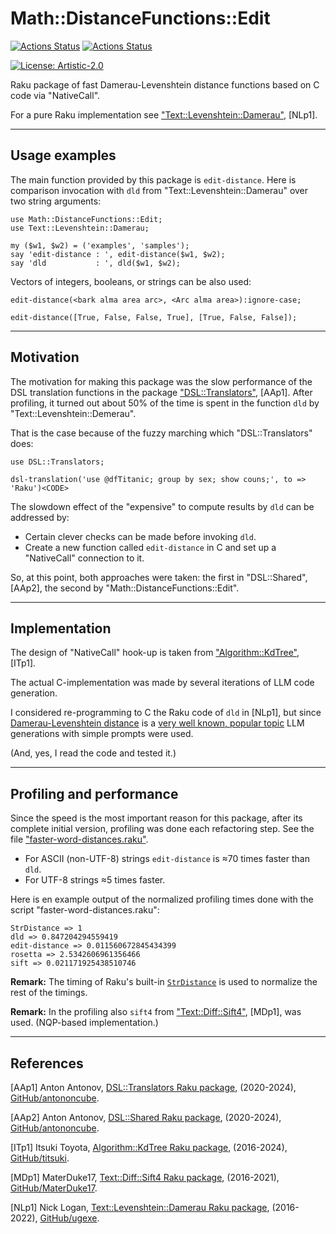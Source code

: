 # Math::DistanceFunctions::Edit

[![Actions Status](https://github.com/antononcube/Raku-Math-DistanceFunctions-Edit/actions/workflows/linux.yml/badge.svg)](https://github.com/antononcube/Raku-Math-DistanceFunctions-Edit/actions)
[![Actions Status](https://github.com/antononcube/Raku-Math-DistanceFunctions-Edit/actions/workflows/macos.yml/badge.svg)](https://github.com/antononcube/Raku-Math-DistanceFunctions-Edit/actions)
<!--- [![Actions Status](https://github.com/antononcube/Raku-Math-DistanceFunctions-Edit/actions/workflows/windows.yml/badge.svg)](https://github.com/antononcube/Raku-Math-DistanceFunctions-Edit/actions) -->

<!--- [![](https://raku.land/zef:antononcube/Math::DistanceFunctions::Edit/badges/version)](https://raku.land/zef:antononcube/Math::DistanceFunctions::Edit) -->
[![License: Artistic-2.0](https://img.shields.io/badge/License-Artistic%202.0-0298c3.svg)](https://opensource.org/licenses/Artistic-2.0)

Raku package of fast Damerau-Levenshtein distance functions based on C code via "NativeCall".

For a pure Raku implementation see ["Text::Levenshtein::Damerau"](https://raku.land/github:ugexe/Text::Levenshtein::Damerau), [NLp1].

-----

## Usage examples

The main function provided by this package is `edit-distance`. 
Here is comparison invocation with `dld` from "Text::Levenshtein::Damerau" 
over two string arguments:

```perl6
use Math::DistanceFunctions::Edit;
use Text::Levenshtein::Damerau;

my ($w1, $w2) = ('examples', 'samples');
say 'edit-distance : ', edit-distance($w1, $w2);
say 'dld           : ', dld($w1, $w2);
```

Vectors of integers, booleans, or strings can be also used:

```perl6
edit-distance(<bark alma area arc>, <Arc alma area>):ignore-case;
```

```perl6
edit-distance([True, False, False, True], [True, False, False]);
```

-----

## Motivation

The motivation for making this package was the slow performance of the DSL translation functions in the package
["DSL::Translators"](https://github.com/antononcube/Raku-DSL-Translators), [AAp1].
After profiling, it turned out about 50% of the time is spent in the function `dld` by "Text::Levenshtein::Demerau". 

That is the case because of the fuzzy marching which "DSL::Translators" does:

```perl6
use DSL::Translators;

dsl-translation('use @dfTitanic; group by sex; show couns;', to => 'Raku')<CODE>
```

The slowdown effect of the "expensive" to compute results by `dld` can be addressed by:

- Certain clever checks can be made before invoking `dld`.
- Create a new function called `edit-distance` in C and set up a "NativeCall" connection to it.

So, at this point, both approaches were taken: the first in "DSL::Shared", [AAp2], the second by "Math::DistanceFunctions::Edit".

-----

## Implementation

The design of "NativeCall" hook-up is taken from ["Algorithm::KdTree"](https://raku.land/github:titsuki/Algorithm::KdTree), [ITp1].

The actual C-implementation was made by several iterations of LLM code generation.

I considered re-programming to C the Raku code of `dld` in [NLp1], but since
[Damerau-Levenshtein distance](https://en.wikipedia.org/wiki/Damerau–Levenshtein_distance) is a 
[very well known, popular topic](https://rosettacode.org/wiki/Levenshtein_distance) 
LLM generations with simple prompts were used.

(And, yes, I read the code and tested it.)

-----

## Profiling and performance

Since the speed is the most important reason for this package, after its complete initial version,
profiling was done each refactoring step. See the file ["faster-word-distances.raku"](./examples/faster-word-distances.raku).

- For ASCII (non-UTF-8) strings `edit-distance` is ≈70 times faster than `dld`.
- For UTF-8 strings ≈5 times faster.

Here is en example output of the normalized profiling times done with the script "faster-word-distances.raku":

```
StrDistance => 1
dld => 0.847204294559419
edit-distance => 0.011560672845434399
rosetta => 2.5342606961356466
sift => 0.021171925438510746
```

**Remark:** The timing of Raku's built-in [`StrDistance`](https://docs.raku.org/type/StrDistance) is used to normalize the rest of the timings.  

**Remark:** In the profiling also `sift4` from ["Text::Diff::Sift4"](https://raku.land/github:MasterDuke17/Text::Diff::Sift4), [MDp1], was used. 
(NQP-based implementation.)

-----

## References

[AAp1] Anton Antonov,
[DSL::Translators Raku package](https://github.com/antononcube/Raku-DSL-Translators),
(2020-2024),
[GitHub/antononcube](https://github.com/antononcube/).

[AAp2] Anton Antonov,
[DSL::Shared Raku package](https://github.com/antononcube/Raku-Shared),
(2020-2024),
[GitHub/antononcube](https://github.com/antononcube/).

[ITp1] Itsuki Toyota,
[Algorithm::KdTree Raku package](https://github.com/titsuki/p6-Algorithm-KdTree),
(2016-2024),
[GitHub/titsuki](https://github.com/titsuki).

[MDp1] MaterDuke17,
[Text::Diff::Sift4 Raku package](https://github.com/MasterDuke17/Text-Diff-Sift4),
(2016-2021),
[GitHub/MaterDuke17](https://github.com/MasterDuke17).

[NLp1] Nick Logan,
[Text::Levenshtein::Damerau Raku package](https://github.com/ugexe/Raku-Text--Levenshtein--Damerau),
(2016-2022),
[GitHub/ugexe](https://github.com/ugexe/).
